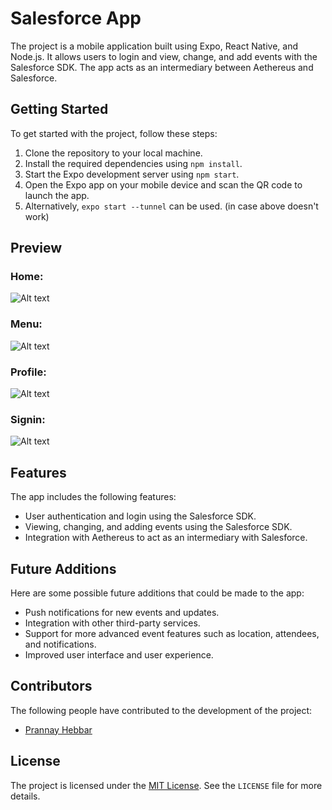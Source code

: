 # Salesforce App

The project is a mobile application built using Expo, React Native, and Node.js. It allows users to login and view, change, and add events with the Salesforce SDK. The app acts as an intermediary between Aethereus and Salesforce.

## Getting Started

To get started with the project, follow these steps:

1. Clone the repository to your local machine.
2. Install the required dependencies using `npm install`.
3. Start the Expo development server using `npm start`.
4. Open the Expo app on your mobile device and scan the QR code to launch the app.
5. Alternatively, `expo start --tunnel` can be used. (in case above doesn't work)

## Preview

### Home:
![Alt text](/screenshots/Home.png?raw=true "Home")

### Menu:
![Alt text](/screenshots/Menu.png?raw=true "Menu")

### Profile:
![Alt text](/screenshots/Profile.png?raw=true "Profile")

### Signin:
![Alt text](/screenshots/Signin.png?raw=true "Signin")


## Features

The app includes the following features:

- User authentication and login using the Salesforce SDK.
- Viewing, changing, and adding events using the Salesforce SDK.
- Integration with Aethereus to act as an intermediary with Salesforce.

## Future Additions

Here are some possible future additions that could be made to the app:

- Push notifications for new events and updates.
- Integration with other third-party services.
- Support for more advanced event features such as location, attendees, and notifications.
- Improved user interface and user experience.

## Contributors

The following people have contributed to the development of the project:

- [Prannay Hebbar](https://github.com/Pran-Ker)

## License

The project is licensed under the [MIT License](https://opensource.org/licenses/MIT). See the `LICENSE` file for more details.
